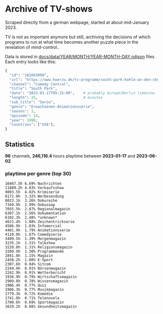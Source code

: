 # Archive of TV-shows

Scraped directly from a german webpage, started at about mid-January 2023.

TV is not as important anymore but still, archiving the decisions of which programs to run at what time
becomes another puzzle piece in the revelation of mind-control.. 

Data is stored in [docs/data/YEAR/MONTH/YEAR-MONTH-DAY.ndjson](docs/data/) files. 
Each entry looks like this:

```python
{
  "id": "181043890", 
  "url": "https://www.hoerzu.de/tv-programm/south-park-kohle-an-den-chefkoch/bid_181043890/", 
  "channel": "Comedy Central", 
  "title": "South Park", 
  "date": "2023-01-17T05:15:00",    # probably Europe/Berlin timezone 
  "length": 25,                     # minutes 
  "sub_title": "Serie", 
  "genre": "Erwachsenen-Animationsserie", 
  "season": 2, 
  "episode": 14, 
  "year": 1998, 
  "countries": ["USA"],
}
```

## Statistics

**96** channels, **246,116.4** hours playtime between **2023-01-17** and **2023-06-02**


### playtime per genre (top 30)

    16467.5h 6.69% Nachrichten
    11889.2h 4.83% Verkaufsshow
    9893.5h  4.02% Krimiserie
    8172.8h  3.32% Werbesendung
    8023.1h  3.26% Dokureihe
    7349.9h  2.99% Dokusoap
    7055.5h  2.87% Regionalmagazin
    6307.1h  2.56% Dokumentation
    6102.3h  2.48% *unknown*
    4621.4h  1.88% Zeichentrickserie
    4506.9h  1.83% Infomercial
    4401.9h  1.79% Animationsserie
    4110.0h  1.67% Comedyserie
    3409.5h  1.39% Morgenmagazin
    3235.1h  1.31% Talkshow
    3220.8h  1.31% Religionsmagazin
    3209.9h  1.30% Programmende
    2841.8h  1.15% Magazin
    2458.2h  1.00% E-Sport
    2307.6h  0.94% Sitcom
    2244.9h  0.91% Börsenmagazin
    2242.9h  0.91% Wetterbericht
    1936.9h  0.79% Wirtschaftsmagazin
    1909.0h  0.78% Wissensmagazin
    1906.4h  0.77% Quiz
    1906.3h  0.77% Musikmagazin
    1779.3h  0.72% Komödie
    1741.8h  0.71% Telenovela
    1700.6h  0.69% Sportmagazin
    1629.2h  0.66% Gesundheitsmagazin
